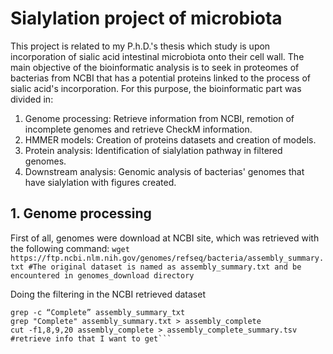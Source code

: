 # Sialylation project of microbiota

This project is related to my P.h.D.'s thesis which study is upon incorporation of sialic acid intestinal microbiota onto their cell wall. The main objective of the bioinformatic analysis is to
seek in proteomes of bacterias from NCBI that has a potential proteins linked to the process of sialic acid's incorporation. For this purpose, the bioinformatic part was divided in:

1. Genome processing: Retrieve information from NCBI, remotion of incomplete genomes and retrieve CheckM information.
2. HMMER models: Creation of proteins datasets and creation of models.
3. Protein analysis: Identification of sialylation pathway in filtered genomes.
4. Downstream analysis: Genomic analysis of bacterias' genomes that have sialylation with figures created.

## 1. Genome processing
First of all, genomes were download at NCBI site, which was retrieved with the following command: 
```wget https://ftp.ncbi.nlm.nih.gov/genomes/refseq/bacteria/assembly_summary.txt #The original dataset is named as assembly_summary.txt and be encountered in genomes_download directory```

Doing the filtering in the NCBI retrieved dataset
```cd genomes_download
grep -c “Complete” assembly_summary_txt
grep "Complete" assembly_summary.txt > assembly_complete
cut -f1,8,9,20 assembly_complete > assembly_complete_summary.tsv #retrieve info that I want to get```



